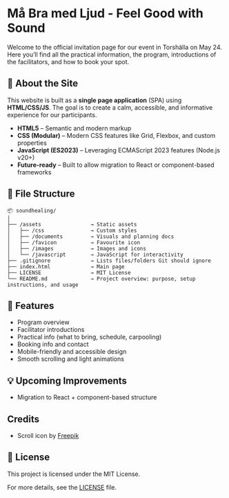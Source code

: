 # Må Bra med Ljud - Feel Good with Sound

Welcome to the official invitation page for our event in Torshälla on May 24.
Here you’ll find all the practical information, the program, introductions of the facilitators, and how to book your spot.

## 🌿 About the Site

This website is built as a **single page application** (SPA) using **HTML/CSS/JS**.
The goal is to create a calm, accessible, and informative experience for our participants.

- **HTML5** – Semantic and modern markup
- **CSS (Modular)** – Modern CSS features like Grid, Flexbox, and custom properties
- **JavaScript (ES2023)** – Leveraging ECMAScript 2023 features (Node.js v20+)
- **Future-ready** – Built to allow migration to React or component-based frameworks

## 📁 File Structure

``` text
📦 soundhealing/
│
├── /assets                → Static assets
│   ├── /css               → Custom styles
│   ├── /documents         → Visuals and planning docs
│   ├── /favicon           → Favourite icon
│   ├── /images            → Images and icons
│   └── /javascript        → JavaScript for interactivity
├── .gitignore             → Lists files/folders Git should ignore
├── index.html             → Main page
├── LICENSE                → MIT License
└── README.md              → Project overview: purpose, setup instructions, and usage
```

## 📸 Features

- Program overview
- Facilitator introductions
- Practical info (what to bring, schedule, carpooling)
- Booking info and contact
- Mobile-friendly and accessible design
- Smooth scrolling and light animations

## 💡 Upcoming Improvements

- Migration to React + component-based structure

## Credits

- Scroll icon by [Freepik](https://www.freepik.com/icon/up-arrow_16938305)

## 📜 License

This project is licensed under the MIT License.

For more details, see the [LICENSE](https://chatgpt.com/g/g-p-67f8bc28f2588191bcde29f85d918523-helen/c/LICENSE) file.
